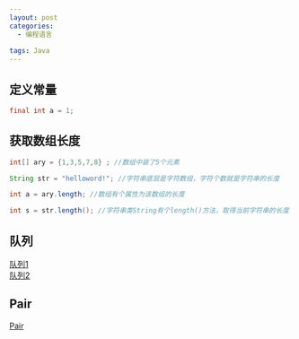 ```yaml
---
layout: post
categories:
  - 编程语言
  
tags: Java
---
```


## 定义常量
```java
final int a = 1; 
```

## 获取数组长度
```java
int[] ary = {1,3,5,7,8} ; //数组中装了5个元素

String str = "helloword!"; //字符串底层是字符数组，字符个数就是字符串的长度

int a = ary.length; //数组有个属性为该数组的长度

int s = str.length(); //字符串类String有个length()方法，取得当前字符串的长度
```

## 队列
[队列1](https://www.cnblogs.com/lemon-flm/p/7877898.html)  
[队列2](https://www.runoob.com/java/data-queue.html)

## Pair
[Pair](https://blog.csdn.net/neweastsun/article/details/80294811)

